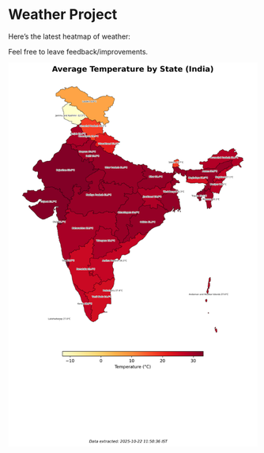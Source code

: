 # Weather Project

Here’s the latest heatmap of weather:

Feel free to leave feedback/improvements.

![India Heatmap](docs/assets/india_heatmap.png?v=F877B6)
